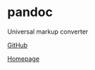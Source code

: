 # pandoc

Universal markup converter

[GitHub](https://github.com/jgm/pandoc)

[Homepage](https://pandoc.org/)
